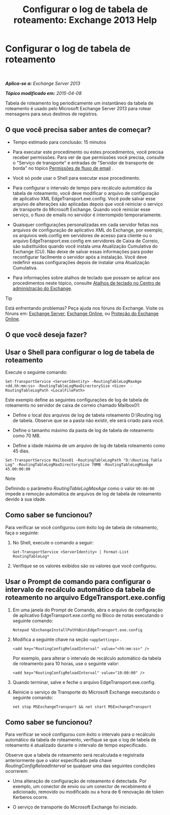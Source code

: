 ﻿---
title: 'Configurar o log de tabela de roteamento: Exchange 2013 Help'
TOCTitle: Configurar o log de tabela de roteamento
ms:assetid: 7184f8f7-4eb8-468a-aafe-b2d72868f820
ms:mtpsurl: https://technet.microsoft.com/pt-br/library/Bb201696(v=EXCHG.150)
ms:contentKeyID: 50485801
ms.date: 05/22/2018
mtps_version: v=EXCHG.150
ms.translationtype: MT
---

# Configurar o log de tabela de roteamento

 

_**Aplica-se a:** Exchange Server 2013_

_**Tópico modificado em:** 2015-04-08_

Tabela de roteamento log periodicamente um instantâneo da tabela de roteamento é usado pelo Microsoft Exchange Server 2013 para rotear mensagens para seus destinos de registros.

## O que você precisa saber antes de começar?

  - Tempo estimado para conclusão: 15 minutos

  - Para executar este procedimento ou estes procedimentos, você precisa receber permissões. Para ver de que permissões você precisa, consulte o "Serviço de transporte" e entradas de "Servidor de transporte de borda" no tópico [Permissões de fluxo de email](mail-flow-permissions-exchange-2013-help.md) .

  - Você só pode usar o Shell para executar esse procedimento.

  - Para configurar o intervalo de tempo para recálculo automático da tabela de roteamento, você deve modificar o arquivo de configuração de aplicativo XML EdgeTransport.exe.config. Você pode salvar esse arquivo de alterações são aplicadas depois que você reiniciar o serviço de transporte do Microsoft Exchange. Quando você reiniciar esse serviço, o fluxo de emails no servidor é interrompido temporariamente.

  - Quaisquer configurações personalizadas em cada servidor feitas nos arquivos de configuração de aplicativo XML do Exchange, por exemplo, os arquivos web.config em servidores de acesso para cliente ou o arquivo EdgeTransport.exe.config em servidores de Caixa de Correio, são substituídos quando você instala uma Atualização Cumulativa do Exchange (CU). Não deixe de salvar essas informações para poder reconfigurar facilmente o servidor após a instalação. Você deve redefinir essas configurações depois de instalar uma Atualização Cumulativa.

  - Para informações sobre atalhos de teclado que possam se aplicar aos procedimentos neste tópico, consulte [Atalhos de teclado no Centro de administração do Exchange](keyboard-shortcuts-in-the-exchange-admin-center-exchange-online-protection-help.md).


> [!TIP]
> Está enfrentando problemas? Peça ajuda nos fóruns do Exchange. Visite os fóruns em: <A href="https://go.microsoft.com/fwlink/p/?linkid=60612">Exchange Server</A>, <A href="https://go.microsoft.com/fwlink/p/?linkid=267542">Exchange Online</A>, ou <A href="https://go.microsoft.com/fwlink/p/?linkid=285351">Proteção do Exchange Online</A>.



## O que você deseja fazer?

## Usar o Shell para configurar o log de tabela de roteamento

Execute o seguinte comando:

    Set-TransportService <ServerIdentity> -RoutingTableLogMaxAge <dd.hh:mm:ss> -RoutingTableLogMaxDirectorySize <Size>  -RoutingTableLogPath <LocalFilePath>

Este exemplo define as seguintes configurações de log de tabela de roteamento no servidor de caixa de correio chamado Mailbox01:

  - Define o local dos arquivos de log de tabela roteamento D:\\Routing log de tabela. Observe que se a pasta não existir, ele será criado para você.

  - Define o tamanho máximo da pasta de log de tabela de roteamento como 70 MB.

  - Define a idade máxima de um arquivo de log de tabela roteamento como 45 dias.

<!-- end list -->

    Set-TransportService Mailbox01 -RoutingTableLogPath "D:\Routing Table Log" -RoutingTableLogMaxDirectorySize 70MB -RoutingTableLogMaxAge 45.00:00:00


> [!NOTE]
> Definindo o parâmetro <EM>RoutingTableLogMaxAge</EM> como o valor <CODE>00:00:00</CODE> impede a remoção automática de arquivos de log de tabela de roteamento devido à sua idade.



## Como saber se funcionou?

Para verificar se você configurou com êxito log de tabela de roteamento, faça o seguinte:

1.  No Shell, execute o comando a seguir:
    
        Get-TransportService <ServerIdentity> | Format-List RoutingTableLog*

2.  Verifique se os valores exibidos são os valores que você configurou.

## Usar o Prompt de comando para configurar o intervalo de recálculo automático da tabela de roteamento no arquivo EdgeTransport.exe.config

1.  Em uma janela do Prompt de Comando, abra o arquivo de configuração de aplicativo EdgeTransport.exe.config no Bloco de notas executando o seguinte comando:
    
        Notepad %ExchangeInstallPath%Bin\EdgeTransport.exe.config

2.  Modifica a seguinte chave na seção `<appSettings>` .
    
        <add key="RoutingConfigReloadInterval" value="<hh:mm:ss>" />
    
    Por exemplo, para alterar o intervalo de recálculo automático da tabela de roteamento para 10 horas, use o seguinte valor:
    
        <add key="RoutingConfigReloadInterval" value="10:00:00" />

3.  Quando terminar, salve e feche o arquivo EdgeTransport.exe.config.

4.  Reinicie o serviço de Transporte do Microsoft Exchange executando o seguinte comando:
    
        net stop MSExchangeTransport && net start MSExchangeTransport

## Como saber se funcionou?

Para verificar se você configurou com êxito o intervalo para o recálculo automático da tabela de roteamento, verifique se que o log de tabela de roteamento é atualizado durante o intervalo de tempo especificado.

Observe que a tabela de roteamento será recalculada e registrada anteriormente que o valor especificado pela chave *RoutingConfigReloadInterval* se qualquer uma das seguintes condições ocorrerem:

  - Uma alteração de configuração de roteamento é detectada. Por exemplo, um conector de envio ou um conector de recebimento é adicionado, removido ou modificado ou a hora de 6 renovação de token Kerberos ocorre.

  - O serviço de transporte do Microsoft Exchange foi iniciado.

